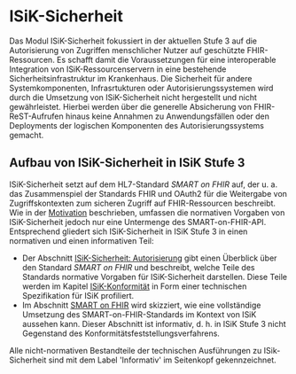 # ISiK-Sicherheit

Das Modul ISiK-Sicherheit fokussiert in der aktuellen Stufe 3 auf die Autorisierung von Zugriffen menschlicher Nutzer auf geschützte FHIR-Ressourcen. Es schafft damit die Voraussetzungen für eine interoperable Integration von ISiK-Ressourcenservern in eine bestehende Sicherheitsinfrastruktur im Krankenhaus. Die Sicherheit für andere Systemkomponenten, Infrasrtukturen oder Autorisierungssystemen wird durch die Umsetzung von ISiK-Sicherheit nicht hergestellt und nicht gewährleistet. Hierbei werden über die generelle Absicherung von FHIR-ReST-Aufrufen hinaus keine Annahmen zu Anwendungsfällen oder den Deployments der logischen Komponenten des Autorisierungssystems gemacht. 

## Aufbau von ISiK-Sicherheit in ISiK Stufe 3
ISiK-Sicherheit setzt auf dem HL7-Standard _SMART on FHIR_ auf, der u. a. das Zusammenspiel der Standards FHIR und OAuth2 für die Weitergabe von Zugriffskontexten zum sicheren Zugriff auf FHIR-Ressourcen beschreibt. Wie in der [Motivation](Motivation.md) beschrieben, umfassen die normativen Vorgaben von ISiK-Sicherheit jedoch nur eine Untermenge des SMART-on-FHIR-API. Entsprechend gliedert sich ISiK-Sicherheit in ISiK Stufe 3 in einen normativen und einen informativen Teil:
* Der Abschnitt [ISiK-Sicherheit: Autorisierung](ISiKAutorisierung.md) gibt einen Überblick über den Standard _SMART on FHIR_ und beschreibt, welche Teile des Standards normative Vorgaben für ISiK-Sicherheit darstellen. Diese Teile werden im Kapitel [ISiK-Konformität](Conformance.md) in Form einer technischen Spezifikation für ISiK profiliert.
* Im Abschnitt [SMART on FHIR](ISiKundSMART) wird skizziert, wie eine vollständige Umsetzung des SMART-on-FHIR-Standards im Kontext von ISiK aussehen kann. Dieser Abschnitt ist informativ, d. h. in ISiK Stufe 3 nicht Gegenstand des Konformitätsfeststellungsverfahrens.

Alle nicht-normativen Bestandteile der technischen Ausführungen zu ISik-Sicherheit sind mit dem Label 'Informativ' im Seitenkopf gekennzeichnet.